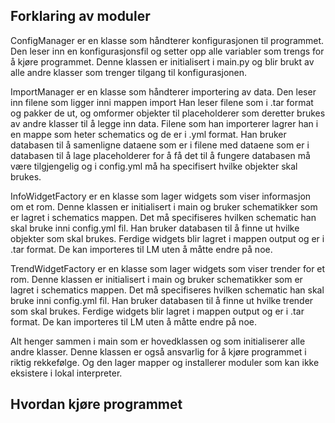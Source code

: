 
## Forklaring av moduler

ConfigManager er en klasse som håndterer konfigurasjonen til programmet. 
Den leser inn en konfigurasjonsfil og setter opp alle variabler som trengs for å kjøre programmet. 
Denne klassen er initialisert i main.py og blir brukt av alle andre klasser som trenger tilgang til konfigurasjonen.

ImportManager er en klasse som håndterer importering av data. Den leser inn filene som ligger inni mappen import 
Han leser filene som i .tar format og pakker de ut, og omformer objekter til placeholderer som deretter brukes av 
andre klasser til å legge inn data. Filene som han importerer lagrer han i en mappe som heter schematics og de er i 
.yml format. Han bruker databasen til å samenligne dataene som er i filene med dataene som er i databasen til å lage 
placeholderer for å få det til å fungere databasen må være tilgjengelig og i config.yml må ha specifisert hvilke 
objekter skal brukes. 

InfoWidgetFactory er en klasse som lager widgets som viser informasjon om et rom. Denne klassen er initialisert i main 
og bruker schematikker som er lagret i schematics mappen. Det må specifiseres hvilken schematic han skal bruke inni 
config.yml fil. Han bruker databasen til å finne ut hvilke objekter som skal brukes. Ferdige widgets blir lagret i
mappen output og er i .tar format. De kan importeres til LM uten å måtte endre på noe. 

TrendWidgetFactory er en klasse som lager widgets som viser trender for et rom. Denne klassen er initialisert i main
og bruker schematikker som er lagret i schematics mappen. Det må specifiseres hvilken schematic han skal bruke inni
config.yml fil. Han bruker databasen til å finne ut hvilke trender som skal brukes. Ferdige widgets blir lagret i
mappen output og er i .tar format. De kan importeres til LM uten å måtte endre på noe. 

Alt henger sammen i main som er hovedklassen og som initialiserer alle andre klasser. Denne klassen er også ansvarlig
for å kjøre programmet i riktig rekkefølge. Og den lager mapper og installerer moduler som kan ikke eksistere i 
lokal interpreter. 

## Hvordan kjøre programmet









